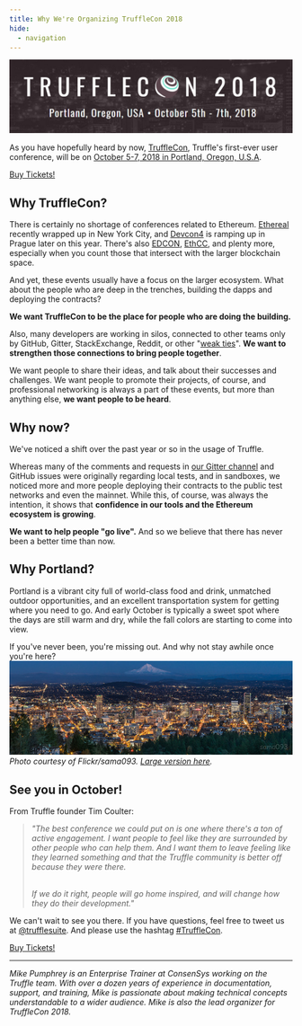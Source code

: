 ```yaml
---
title: Why We're Organizing TruffleCon 2018
hide:
  - navigation
---
```


![TruffleCon 2018](/img/blog/why-were-organizing-trufflecon-2018/trufflecon2018header.jpg)

As you have hopefully heard by now, [TruffleCon](/trufflecon2018), Truffle's first-ever user conference, will be on [October 5-7, 2018 in Portland, Oregon, U.S.A](/trufflecon2018).

<p class="m-b-2">
  <a href="https://trufflecon2018.eventbrite.com" class="btn btn-eventbrite m-t-1" target="_blank">Buy Tickets!</a>
</p>

## Why TruffleCon?

There is certainly no shortage of conferences related to Ethereum. [Ethereal](https://etherealsummit.com) recently wrapped up in New York City, and [Devcon4](https://devcon4.ethereum.org) is ramping up in Prague later on this year. There's also [EDCON](https://edcon.io), [EthCC](https://ethcc.io), and plenty more, especially when you count those that intersect with the larger blockchain space.

And yet, these events usually have a focus on the larger ecosystem. What about the people who are deep in the trenches, building the dapps and deploying the contracts?

**We want TruffleCon to be the place for people who are doing the building.**

Also, many developers are working in silos, connected to other teams only by GitHub, Gitter, StackExchange, Reddit, or other "[weak ties](https://en.wikipedia.org/wiki/Interpersonal_ties)". **We want to strengthen those connections to bring people together**.

We want people to share their ideas, and talk about their successes and challenges. We want people to promote their projects, of course, and professional networking is always a part of these events, but more than anything else, **we want people to be heard**.

## Why now?

We've noticed a shift over the past year or so in the usage of Truffle.

Whereas many of the comments and requests in [our Gitter channel](https://gitter.im/ConsenSys/truffle) and GitHub issues were originally regarding local tests, and in sandboxes, we noticed more and more people deploying their contracts to the public test networks and even the mainnet. While this, of course, was always the intention, it shows that **confidence in our tools and the Ethereum ecosystem is growing**.

**We want to help people "go live".** And so we believe that there has never been a better time than now.

## Why Portland?

Portland is a vibrant city full of world-class food and drink, unmatched outdoor opportunities, and an excellent transportation system for getting where you need to go. And early October is typically a sweet spot where the days are still warm and dry, while the fall colors are starting to come into view.

If you've never been, you're missing out. And why not stay awhile once you're here?
![TruffleCon 2018](/img/blog/why-were-organizing-trufflecon-2018/portlandskyline.jpg)
*Photo courtesy of Flickr/sama093. [Large version here](https://flic.kr/p/qg3nwJ).* 

## See you in October!

From Truffle founder Tim Coulter:

<blockquote><em>"The best conference we could put on is one where there's a ton of active engagement. I want people to feel like they are surrounded by other people who can help them. And I want them to leave feeling like they learned something and that the Truffle community is better off because they were there.<br/><br/>

If we do it right, people will go home inspired, and will change how they do their development."</em></blockquote>

We can't wait to see you there. If you have questions, feel free to tweet us at [@trufflesuite](https://twitter.com/trufflesuite). And please use the hashtag [#TruffleCon](https://twitter.com/search?l=&q=%23TruffleCon&src=typd).

<p class="m-b-2">
  <a href="https://trufflecon2018.eventbrite.com" class="btn btn-eventbrite m-t-1" target="_blank">Buy Tickets!</a>
</p>

-----

*Mike Pumphrey is an Enterprise Trainer at ConsenSys working on the Truffle team. With over a dozen years of experience in documentation, support, and training, Mike is passionate about making technical concepts understandable to a wider audience. Mike is also the lead organizer for TruffleCon 2018.*
